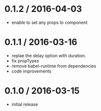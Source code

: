 0.1.2 / 2016-04-03
==================

  * enable to set any props to component

0.1.1 / 2016-03-16
==================

  * replae the delay option with duration.
  * fix propTypes
  * remove babel-runtime from dependencies
  * code improvements

0.1.0 / 2016-03-15
==================

  * initial release
